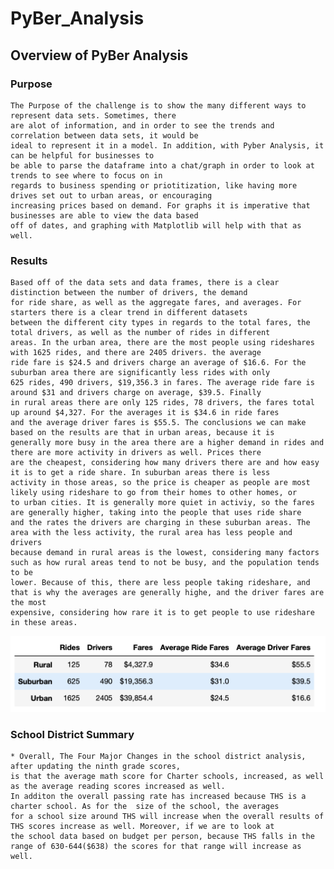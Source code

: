 # PyBer_Analysis

## Overview of PyBer Analysis
### Purpose
    The Purpose of the challenge is to show the many different ways to represent data sets. Sometimes, there 
    are alot of information, and in order to see the trends and correlation between data sets, it would be 
    ideal to represent it in a model. In addition, with Pyber Analysis, it can be helpful for businesses to 
    be able to parse the dataframe into a chat/graph in order to look at trends to see where to focus on in 
    regards to business spending or priotitization, like having more drives set out to urban areas, or encouraging
    increasing prices based on demand. For graphs it is imperative that businesses are able to view the data based 
    off of dates, and graphing with Matplotlib will help with that as well.

### Results
    Based off of the data sets and data frames, there is a clear distinction between the number of drivers, the demand
    for ride share, as well as the aggregate fares, and averages. For starters there is a clear trend in different datasets
    between the different city types in regards to the total fares, the total drivers, as well as the number of rides in different
    areas. In the urban area, there are the most people using rideshares with 1625 rides, and there are 2405 drivers. the average
    ride fare is $24.5 and drivers charge an average of $16.6. For the suburban area there are significantly less rides with only
    625 rides, 490 drivers, $19,356.3 in fares. The average ride fare is around $31 and drivers charge on average, $39.5. Finally
    in rural areas there are only 125 rides, 78 drivers, the fares total up around $4,327. For the averages it is $34.6 in ride fares
    and the average driver fares is $55.5. The conclusions we can make based on the results are that in urban areas, because it is 
    generally more busy in the area there are a higher demand in rides and there are more activity in drivers as well. Prices there
    are the cheapest, considering how many drivers there are and how easy it is to get a ride share. In suburban areas there is less
    activity in those areas, so the price is cheaper as people are most likely using rideshare to go from their homes to other homes, or
    to urban cities. It is generally more quiet in activiy, so the fares are generally higher, taking into the people that uses ride share
    and the rates the drivers are charging in these suburban areas. The area with the less activity, the rural area has less people and drivers
    because demand in rural areas is the lowest, considering many factors such as how rural areas tend to not be busy, and the population tends to be 
    lower. Because of this, there are less people taking rideshare, and that is why the averages are generally highe, and the driver fares are the most
    expensive, considering how rare it is to get people to use rideshare in these areas.
  ![rideshare data based on city type](https://github.com/tlin41390/PyBer_Analysis/blob/main/analysis/Pyber_citytype.png)
    
    
### School District Summary
    * Overall, The Four Major Changes in the school district analysis, after updating the ninth grade scores, 
    is that the average math score for Charter schools, increased, as well as the average reading scores increased as well. 
    In additon the overall passing rate has increased because THS is a charter school. As for the  size of the school, the averages 
    for a school size around THS will increase when the overall results of THS scores increase as well. Moreover, if we are to look at
    the school data based on budget per person, because THS falls in the range of 630-644($638) the scores for that range will increase as well.
    
